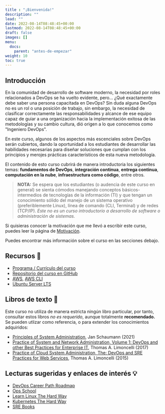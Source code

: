 ```yaml
---
title : "¡Bienvenida!"
description: ""
lead: ""
date: 2022-08-14T08:48:45+00:00
lastmod: 2022-08-14T08:48:45+00:00
draft: false
images: []
menu:
  docs:
    parent: "antes-de-empezar"
weight: 10
toc: true
---
```

<!-- markdownlint-disable MD036 MD026 -->

## Introducción

En la comunidad de desarrollo de software moderno, la necesidad por roles relacionados a DevOps se ha vuelto evidente, pero... ¿Qué exactamente debe saber una persona capacitada en DevOps? Sin duda alguna DevOps no es un rol o una posición de trabajo, sin embargo, la necesidad de clasificar correctamente las responsabilidades y alcance de ese equipo capaz de guiar a una organización hacia la implementación exitosa de las metodologías y su cambio cultura, dió origen a lo que conocemos como "Ingeniero DevOps".

En este curso, algunos de los aspectos más escenciales sobre DevOps serán cubiertos, dando la oportunidad a los estudiantes de desarrollar las habilidades necesarias para diseñar soluciones que cumplan con los principios y merojes prácticas característicos de esta nueva metodología.

El contenido de esto curso cubrirá de manera introductoria los siguientes temas: **fundamentos de DevOps**, **integración continua**, **entrega continua**, **computación en la nube**, **infraestructura como código**, entre otros.

> **NOTA:** Se espera que los estudiantes (o audencia de este curso en general) se sienta cómodos manejando conceptos básicos-intermedios de tecnologías de la información (TI) y que tengan un conocimiento sólido del manejo de un sistema operativo (preferiblemente Linux), línea de comando (CLI, Terminal) y de redes (TCP/IP). *Este no es un curso introductorio a desarrollo de software o administración de sistemas.*

Si quisieras conocer la motivación que me llevó a escribir este curso, puedes leer la página de [Motivación].

Puedes encontrar más información sobre el curso en las secciones debajo.

## Recursos :wrench:

- [Programa / Currículo del curso][Programa]
- [Repositorio del curso en GitHub][Repositorio]
- [AWS], [AWS CLI]
- [Ubuntu Server LTS]

## Libros de texto :notebook:

Este curso no utiliza de manera estricta ningún libro particular, por tanto, consultar estos libros *no es requerido*, aunque totalmente **recomendado.** Se pueden utlizar como referencia, o para extender los conocimientos adquiridos:

- [Principles of System Administration], Jan Schaumann (2021)
- [Practice of System and Network Administration, Volume 1: DevOps and other Best Practices for Enterprise IT][Practice of System and Network Administration], Thomas A. Limoncelli (2017)
- [Practice of Cloud System Administration, The: DevOps and SRE Practices for Web Services][Practice of Cloud System Administration], Thomas A. Limoncelli (2015)

## Lecturas sugeridas y enlaces de interés :bulb:

- [DevOps Career Path Roadmap](https://roadmap.sh/devops)
- [Ops School](https://www.opsschool.org)
- [Learn Linux The Hard Way](https://archive.is/Akjau)
- [Kubernetes The Hard Way](https://github.com/kelseyhightower/kubernetes-the-hard-way)
- [SRE Books](https://sre.google/books)

<!-- Referencias -->

[Motivación]: motivacion.md
[Programa]: programa.md
[Repositorio]: https://github.com/angelmadames/base-de-conocimiento-devops

[AWS]: https://aws.amazon.com
[AWS CLI]: https://aws.amazon.com/cli
[Ubuntu Server LTS]: https://ubuntu.com/download/server

<!-- Libros de texto -->
[Principles of System Administration]: https://www.netmeister.org/book/principles-of-system-administration.pdf
[Practice of System and Network Administration]: https://www.pearson.com/us/higher-education/program/Limoncelli-Practice-of-System-and-Network-Administration-The-Volume-1-Dev-Ops-and-other-Best-Practices-for-Enterprise-IT-3rd-Edition/PGM281808.html
[Practice of Cloud System Administration]: https://www.pearson.com/us/higher-education/program/Limoncelli-Practice-of-Cloud-System-Administration-The-Dev-Ops-and-SRE-Practices-for-Web-Services-Volume-2/PGM65967.html
